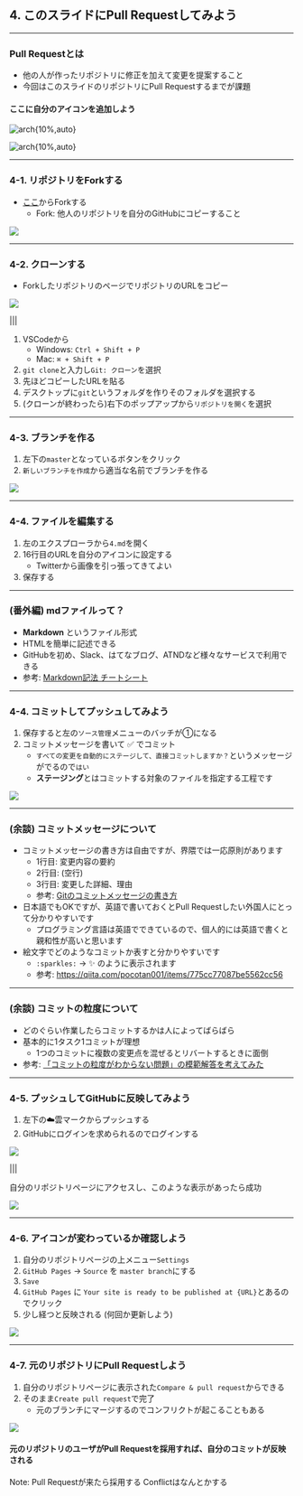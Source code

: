 ## 4. このスライドにPull Requestしてみよう

---

### Pull Requestとは

- 他の人が作ったリポジトリに修正を加えて変更を提案すること
- 今回はこのスライドのリポジトリにPull Requestするまでが課題

#### ここに自分のアイコンを追加しよう

![arch{10%,auto}](https://pbs.twimg.com/profile_images/905693918506885120/8mu7XRoa_400x400.png)

<!-- 以下のURLを自分のアイコンにする -->

![arch{10%,auto}](https://pbs.twimg.com/profile_images/905693918506885120/8mu7XRoa_400x400.png)

---

### 4-1. リポジトリをForkする

- [ここ](https://github.com/TokiwaTools/lecture_git_vscode)からForkする
	- Fork: 他人のリポジトリを自分のGitHubにコピーすること

![](resources/images/pull_request_1.png)

---

### 4-2. クローンする

- ForkしたリポジトリのページでリポジトリのURLをコピー

![](resources/images/pull_request_2.png)

|||

1. VSCodeから
	- Windows: `Ctrl + Shift + P`
	- Mac: `⌘ + Shift + P`
1. `git clone`と入力し`Git: クローン`を選択
1. 先ほどコピーしたURLを貼る
1. デスクトップに`git`というフォルダを作りそのフォルダを選択する
1. (クローンが終わったら)右下のポップアップから`リポジトリを開く`を選択

---

### 4-3. ブランチを作る

1. 左下の`master`となっているボタンをクリック
2. `新しいブランチを作成`から適当な名前でブランチを作る

![](resources/images/pull_request_3.png)

---

### 4-4. ファイルを編集する

1. 左のエクスプローラから`4.md`を開く
2. 16行目のURLを自分のアイコンに設定する
	- Twitterから画像を引っ張ってきてよい
3. 保存する

---

### (番外編) mdファイルって？

- **Markdown** というファイル形式
- HTMLを簡単に記述できる
- GitHubを初め、Slack、はてなブログ、ATNDなど様々なサービスで利用できる
- 参考: [Markdown記法 チートシート](https://qiita.com/Qiita/items/c686397e4a0f4f11683d)

---

### 4-4. コミットしてプッシュしてみよう

1. 保存すると左の`ソース管理`メニューのバッチが①になる
1. コミットメッセージを書いて :white_check_mark: でコミット
	- `すべての変更を自動的にステージして、直接コミットしますか？`というメッセージがでるので`はい`
	- **ステージング**とはコミットする対象のファイルを指定する工程です

![](resources/images/pull_request_4.png)

---

### (余談) コミットメッセージについて

- コミットメッセージの書き方は自由ですが、界隈では一応原則があります
	- 1行目: 変更内容の要約
	- 2行目: (空行)
	- 3行目: 変更した詳細、理由
	- 参考: [Gitのコミットメッセージの書き方](https://qiita.com/itosho/items/9565c6ad2ffc24c09364)
- 日本語でもOKですが、英語で書いておくとPull Requestしたい外国人にとって分かりやすいです
	- プログラミング言語は英語でできているので、個人的には英語で書くと親和性が高いと思います
- 絵文字でどのようなコミットか表すと分かりやすいです
	- `:sparkles:` -> :sparkles: のように表示されます
	- 参考: https://qiita.com/pocotan001/items/775cc77087be5562cc56

---

### (余談) コミットの粒度について

- どのぐらい作業したらコミットするかは人によってばらばら
- 基本的に1タスク1コミットが理想
	- 1つのコミットに複数の変更点を混ぜるとリバートするときに面倒
- 参考: [「コミットの粒度がわからない問題」の模範解答を考えてみた](https://qiita.com/jnchito/items/40e0c7d32fde352607be)

---

### 4-5. プッシュしてGitHubに反映してみよう

1. 左下の:cloud:雲マークからプッシュする
2. GitHubにログインを求められるのでログインする

![](resources/images/pull_request_5.png)

|||

自分のリポジトリページにアクセスし、このような表示があったら成功

![](resources/images/pull_request_6.png)

---

### 4-6. アイコンが変わっているか確認しよう

1. 自分のリポジトリページの上メニュー`Settings`
2. `GitHub Pages` → `Source` を `master branch`にする
3. `Save`
4. `GitHub Pages` に `Your site is ready to be published at {URL}`とあるのでクリック
5. 少し経つと反映される (何回か更新しよう)

![](resources/images/pull_request_7.png)

---

### 4-7. 元のリポジトリにPull Requestしよう

1. 自分のリポジトリページに表示された`Compare & pull request`からできる
2. そのまま`Create pull request`で完了
   - 元のブランチにマージするのでコンフリクトが起こることもある

![](resources/images/pull_request_6.png)

#### 元のリポジトリのユーザがPull Requestを採用すれば、自分のコミットが反映される

Note: Pull Requestが来たら採用する
Conflictはなんとかする